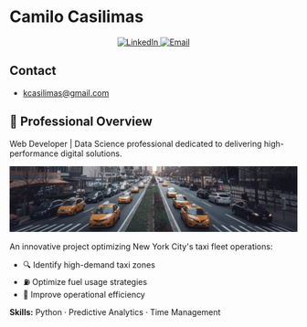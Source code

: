 # Camilo Casilimas

<div align="center">
  <a href="https://www.linkedin.com/in/camilo-casilimas/" target="_blank">
    <img 
      src="https://img.shields.io/badge/LinkedIn-0A66C2?style=for-the-badge&logo=linkedin&logoColor=white" 
      alt="LinkedIn" 
    />
  </a>
  <a href="mailto:kcasilimas@gmail.com" target="_blank">
    <img 
      src="https://img.shields.io/badge/Email-D14836?style=for-the-badge&logo=gmail&logoColor=white" 
      alt="Email" 
    />
  </a>
</div>


## Contact 

- kcasilimas@gmail.com

## 🚀 Professional Overview

Web Developer | Data Science professional dedicated to delivering high-performance digital solutions.

![Taxi Fleet Analysis](img/taxis2.jpeg)

An innovative project optimizing New York City's taxi fleet operations:

- 🔍 Identify high-demand taxi zones
- ⛽ Optimize fuel usage strategies
- 📍 Improve operational efficiency

**Skills:** Python · Predictive Analytics · Time Management

</div>
